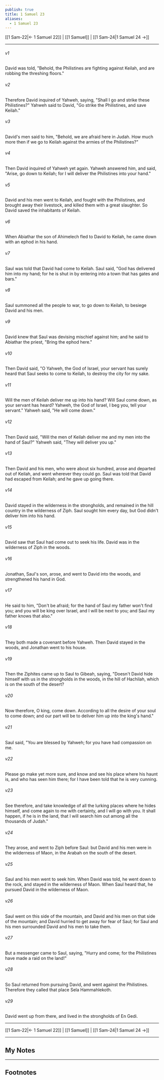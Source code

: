 ```yaml
---
publish: true
title: 1 Samuel 23
aliases:
  - 1 Samuel 23
---
```


[[1 Sam-22|← 1 Samuel 22]] | [[1 Samuel]] | [[1 Sam-24|1 Samuel 24 →]]
***



###### v1 
David was told, "Behold, the Philistines are fighting against Keilah, and are robbing the threshing floors." 

###### v2 
Therefore David inquired of Yahweh, saying, "Shall I go and strike these Philistines?" Yahweh said to David, "Go strike the Philistines, and save Keilah." 

###### v3 
David's men said to him, "Behold, we are afraid here in Judah. How much more then if we go to Keilah against the armies of the Philistines?" 

###### v4 
Then David inquired of Yahweh yet again. Yahweh answered him, and said, "Arise, go down to Keilah; for I will deliver the Philistines into your hand." 

###### v5 
David and his men went to Keilah, and fought with the Philistines, and brought away their livestock, and killed them with a great slaughter. So David saved the inhabitants of Keilah. 

###### v6 
When Abiathar the son of Ahimelech fled to David to Keilah, he came down with an ephod in his hand. 

###### v7 
Saul was told that David had come to Keilah. Saul said, "God has delivered him into my hand; for he is shut in by entering into a town that has gates and bars." 

###### v8 
Saul summoned all the people to war, to go down to Keilah, to besiege David and his men. 

###### v9 
David knew that Saul was devising mischief against him; and he said to Abiathar the priest, "Bring the ephod here." 

###### v10 
Then David said, "O Yahweh, the God of Israel, your servant has surely heard that Saul seeks to come to Keilah, to destroy the city for my sake. 

###### v11 
Will the men of Keilah deliver me up into his hand? Will Saul come down, as your servant has heard? Yahweh, the God of Israel, I beg you, tell your servant." Yahweh said, "He will come down." 

###### v12 
Then David said, "Will the men of Keilah deliver me and my men into the hand of Saul?" Yahweh said, "They will deliver you up." 

###### v13 
Then David and his men, who were about six hundred, arose and departed out of Keilah, and went wherever they could go. Saul was told that David had escaped from Keilah; and he gave up going there. 

###### v14 
David stayed in the wilderness in the strongholds, and remained in the hill country in the wilderness of Ziph. Saul sought him every day, but God didn't deliver him into his hand. 

###### v15 
David saw that Saul had come out to seek his life. David was in the wilderness of Ziph in the woods. 

###### v16 
Jonathan, Saul's son, arose, and went to David into the woods, and strengthened his hand in God. 

###### v17 
He said to him, "Don't be afraid; for the hand of Saul my father won't find you; and you will be king over Israel, and I will be next to you; and Saul my father knows that also." 

###### v18 
They both made a covenant before Yahweh. Then David stayed in the woods, and Jonathan went to his house. 

###### v19 
Then the Ziphites came up to Saul to Gibeah, saying, "Doesn't David hide himself with us in the strongholds in the woods, in the hill of Hachilah, which is on the south of the desert? 

###### v20 
Now therefore, O king, come down. According to all the desire of your soul to come down; and our part will be to deliver him up into the king's hand." 

###### v21 
Saul said, "You are blessed by Yahweh; for you have had compassion on me. 

###### v22 
Please go make yet more sure, and know and see his place where his haunt is, and who has seen him there; for I have been told that he is very cunning. 

###### v23 
See therefore, and take knowledge of all the lurking places where he hides himself, and come again to me with certainty, and I will go with you. It shall happen, if he is in the land, that I will search him out among all the thousands of Judah." 

###### v24 
They arose, and went to Ziph before Saul: but David and his men were in the wilderness of Maon, in the Arabah on the south of the desert. 

###### v25 
Saul and his men went to seek him. When David was told, he went down to the rock, and stayed in the wilderness of Maon. When Saul heard that, he pursued David in the wilderness of Maon. 

###### v26 
Saul went on this side of the mountain, and David and his men on that side of the mountain; and David hurried to get away for fear of Saul; for Saul and his men surrounded David and his men to take them. 

###### v27 
But a messenger came to Saul, saying, "Hurry and come; for the Philistines have made a raid on the land!" 

###### v28 
So Saul returned from pursuing David, and went against the Philistines. Therefore they called that place Sela Hammahlekoth. 

###### v29 
David went up from there, and lived in the strongholds of En Gedi.

***
[[1 Sam-22|← 1 Samuel 22]] | [[1 Samuel]] | [[1 Sam-24|1 Samuel 24 →]]

---
## My Notes

---
## Footnotes